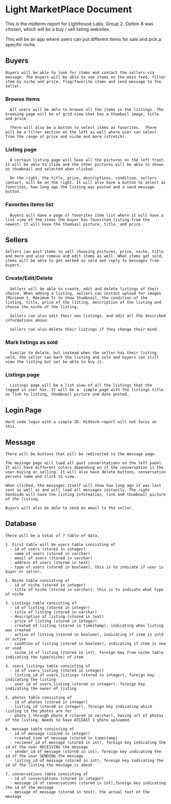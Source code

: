 # Light MarketPlace Document 

  This is the midterm report for Lighthouse Labs, Group 2. Option 8 was chosen, which will be a buy / sell listing websites. 

  This will be an app where users can put different items for sale and pick a specific niche. 

  ## Buyers
    Buyers will be able to look for items and contact the sellers via message. The buyers will be able to see items on the main feed, filter item by niche and price, flag/favorite items and send message to the seller. 

  ### Browse items 
      All users will be able to browse all the items in the listings. The browsing page will be of grid view that has a thumbail image, title and price. 

      There will also be a button to select items as favorites.  There will be a filter section on the left as well where user can select from the range of price and niche and more (stretch).

  ### Listing page
      A certain listing page will have all the pictures on the left front. It will be able to slide and the other pictures will be able to shown as thumbnail and selected when clicked. 

      On the right, the title, price, descriptions, condition, sellers contact, will be on the right. It will also have a button to select as favorites, how long ago the listing was posted and a send message button. 

  ### Favorites items list
      Buyers will have a page of favorites item list where it will have a list view of the items the buyer has favorited listing from the newest. It will have the thumnail picture, title, and price. 


  ## Sellers
    Sellers can post items to sell choosing pictures, price, niche, title and more and also remove and edit items as well. When items get sold, items will be able to get marked as sold and reply to messages from buyers. 

  ### Create/Edit/Delete
      Sellers will be able to create, edit and delete listings of their choice. When adding a listing, sellers can instant upload for images (Minimum 1, Maximum 5) to show thumbnail, the condition of the listing, title, price of the listing, description of the listing and choose the niche of the listing.  

      Sellers can also edit their own listings, and edit all the described informations above. 

      Sellers can also delete their listings if they change their mind. 

  ### Mark listings as sold
      Similar to delete, but instead when the seller has their listing sold, the seller can mark the listing and sold and buyers can still view the listing but not be able to buy it. 

  ### Listings page 
      Listings page will be a list view of all the listings that the logged in user has. It will be a  simple page with the listings title as link to listing, thumbnail picture and date posted. 

  ## Login Page
    Hard code login with a simple ID. Midterm report will not focus on this. 

  ## Message 
    There will be buttons that will be redirected to the message page.

    The message page will load all past converstations on the left panel. It will have different colors depending on if the conversation is the user buying or selling. It will also have delete buttons, conversation persons name and click to view.
 
    When clicked, the messages itself will show how long ago it was last sent as well as and will load all messages instantly. The right handside will have the listing information, link and thumbnail picture of the listing.
 
    Buyers will also be able to send an email to the seller. 

  ## Database 
    There will be a total of 7 table of data.

    1. First table will be users table consisting of 
      - id of users (stored in integer)
      - name of users (stored in varchar) 
      - email of users (stored in varchar)
      - address of users (stored in text)
      - type of users (stored in boolean), this is to indicate if user is buyer or seller.

    2. Niche table consisting of 
      - id of niche (stored in integer)
      - title of niche (stored in varchar), this is to indicate what type of niche 

    3. Listings table consisting of  
      - id of listing (stored in integer)
      - title of listing (stored in varchar) 
      - description of listing (stored in text)
      - price of listing (stored in integer)
      - created of listing (stored in timestamp), indicating when listing was created
      - active of listing (stored in boolean), indicating if item is sold or active
      - condtion of listing (stored in boolean), indicating if item is new or used
      - niche_id of listing (stored in int), foreign key from niche table indicating the type(niche) of item

    4. users_listings table consisting of 
      - id of users_listing (stored in integer)
      - listing_id of users_listings (stored in integer), foreign key indicating the listing
      - user_id of users_listing (stored in integer), foreign key indicating the owner of listing

    5. photos table consisting of 
      - id of photos (stored in integer) 
      - listing_id (stored in integer), foreign key indicating which listing id the photos are for 
      - photo_1 through photo_4 (stored in varchar), having url of photos of the listing. Needs to have ATLEAST 1 photo uploaded. 

    6. message table consisting of 
      - id of message (stored in integer)
      - created_time of message (stored in timestamp)
      - reciever_id of message (stored in int), foreign key indicating the id of the user RECEIVING the message
      - sender_id of message (stored in int), foreign key indicating the id of the user SENDING the message
      - listing_id of message (stored in int), foreign key indicating the id of the listing the message is about

    7. conversations table consisting of 
      - id of conversations (stored in integer)
      - message_id of conversations (stored in int),foreign key indicating the id of the message 
      - message of message (stored in text), the actual text of the message

  



